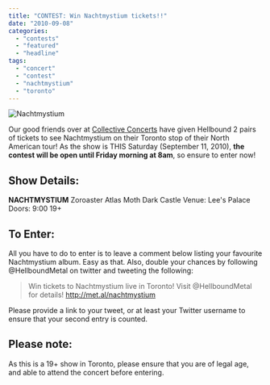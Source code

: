 ```yaml
---
title: "CONTEST: Win Nachtmystium tickets!!"
date: "2010-09-08"
categories: 
  - "contests"
  - "featured"
  - "headline"
tags: 
  - "concert"
  - "contest"
  - "nachtmystium"
  - "toronto"
---
```


![](http://www.hellbound.ca/wp-content/uploads/2010/06/nachtmystium.jpg "Nachtmystium")

Our good friends over at [Collective Concerts](http://www.collectiveconcerts.com/) have given Hellbound 2 pairs of tickets to see Nachtmystium on their Toronto stop of their North American tour! As the show is THIS Saturday (September 11, 2010), **the contest will be open until Friday morning at 8am**, so ensure to enter now!

## Show Details:

**NACHTMYSTIUM** Zoroaster Atlas Moth Dark Castle Venue: Lee's Palace Doors: 9:00 19+

## To Enter:

All you have to do to enter is to leave a comment below listing your favourite Nachtmystium album. Easy as that. Also, double your chances by following @HellboundMetal on twitter and tweeting the following:

> Win tickets to Nachtmystium live in Toronto! Visit @HellboundMetal for details! http://met.al/nachtmystium

Please provide a link to your tweet, or at least your Twitter username to ensure that your second entry is counted.

## Please note:

As this is a 19+ show in Toronto, please ensure that you are of legal age, and able to attend the concert before entering.
